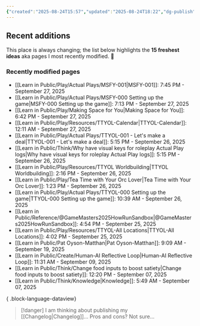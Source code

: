 ```yaml
---
{"created":"2025-08-24T15:57","updated":"2025-08-24T18:22","dg-publish":true,"noteIcon":"signpost","dg-path":"Recent Plantings.md","permalink":"/recent-plantings/","dgPassFrontmatter":true}
---
```


## Recent additions 

This place is always changing; the list below highlights the **15 freshest ideas** aka pages I most recently modified. 🍃

### Recently modified pages
- [[Learn in Public/Play/Actual Plays/MSFY-001\|MSFY-001]]: 7:45 PM - September 27, 2025
- [[Learn in Public/Play/Actual Plays/MSFY-000 Setting up the game\|MSFY-000 Setting up the game]]: 7:13 PM - September 27, 2025
- [[Learn in Public/Play/Making Space for You\|Making Space for You]]: 6:42 PM - September 27, 2025
- [[Learn in Public/Play/Resources/TTYOL-Calendar\|TTYOL-Calendar]]: 12:11 AM - September 27, 2025
- [[Learn in Public/Play/Actual Plays/TTYOL-001 - Let's make a deal\|TTYOL-001 - Let's make a deal]]: 5:15 PM - September 26, 2025
- [[Learn in Public/Think/Why have visual keys for roleplay Actual Play logs\|Why have visual keys for roleplay Actual Play logs]]: 5:15 PM - September 26, 2025
- [[Learn in Public/Play/Resources/TTYOL Worldbuilding\|TTYOL Worldbuilding]]: 2:16 PM - September 26, 2025
- [[Learn in Public/Play/Tea Time with Your Orc Lover\|Tea Time with Your Orc Lover]]: 1:23 PM - September 26, 2025
- [[Learn in Public/Play/Actual Plays/TTYOL-000 Setting up the game\|TTYOL-000 Setting up the game]]: 10:39 AM - September 26, 2025
- [[Learn in Public/Reference/@GameMasters2025HowRunSandbox\|@GameMasters2025HowRunSandbox]]: 4:54 PM - September 25, 2025
- [[Learn in Public/Play/Resources/TTYOL-All Locations\|TTYOL-All Locations]]: 4:02 PM - September 25, 2025
- [[Learn in Public/Pat Oyson-Matthan\|Pat Oyson-Matthan]]: 9:09 AM - September 19, 2025
- [[Learn in Public/Create/Human-AI Reflective Loop\|Human-AI Reflective Loop]]: 11:31 AM - September 09, 2025
- [[Learn in Public/Think/Change food inputs to boost satiety\|Change food inputs to boost satiety]]: 12:20 PM - September 07, 2025
- [[Learn in Public/Think/Knowledge\|Knowledge]]: 5:49 AM - September 07, 2025

{ .block-language-dataview}

> [!danger] I am thinking about publishing my [[Changelog\|Changelog]]... 
> Pros and cons? Not sure...

